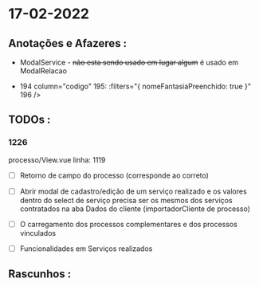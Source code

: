 # 17-02-2022



## Anotações e Afazeres :
- ModalService - ~~não esta sendo usado em lugar algum~~ é usado em ModalRelacao

-   194                            column="codigo"
  195:                           :filters="{ nomeFantasiaPreenchido: true }"
  196                          />




## TODOs :
### 1226
processo/View.vue linha: 1119
- [ ] Retorno de campo do processo (corresponde ao correto)
- [ ] Abrir modal de cadastro/edição de um serviço realizado e os valores dentro do select de serviço precisa ser os mesmos dos serviços contratados na aba Dados do cliente (importadorCliente de processo)
- [ ] O carregamento dos processos complementares e dos processos vinculados
- [ ] Funcionalidades em Serviços realizados



## Rascunhos :
